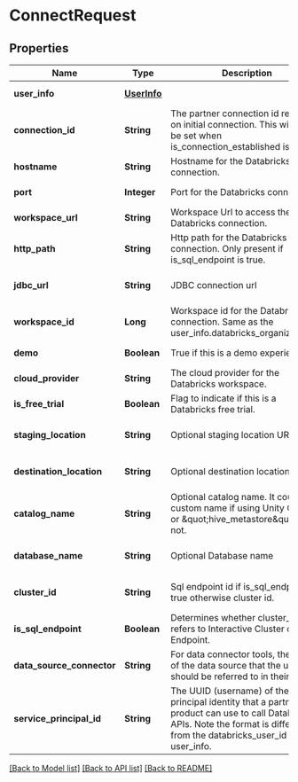 # ConnectRequest
## Properties

| Name | Type | Description | Notes |
|------------ | ------------- | ------------- | -------------|
| **user\_info** | [**UserInfo**](UserInfo.md) |  | [default to null] |
| **connection\_id** | **String** | The partner connection id returned on initial connection. This will only be set when is_connection_established is true | [optional] [default to null] |
| **hostname** | **String** | Hostname for the Databricks connection. | [default to null] |
| **port** | **Integer** | Port for the Databricks connection. | [default to null] |
| **workspace\_url** | **String** | Workspace Url to access the Databricks connection. | [default to null] |
| **http\_path** | **String** | Http path for the Databricks connection. Only present if is_sql_endpoint is true. | [optional] [default to null] |
| **jdbc\_url** | **String** | JDBC connection url | [optional] [default to null] |
| **workspace\_id** | **Long** | Workspace id for the Databricks connection. Same as the user_info.databricks_organization_id | [default to null] |
| **demo** | **Boolean** | True if this is a demo experience. | [default to null] |
| **cloud\_provider** | **String** | The cloud provider for the Databricks workspace. | [default to null] |
| **is\_free\_trial** | **Boolean** | Flag to indicate if this is a Databricks free trial. | [default to null] |
| **staging\_location** | **String** | Optional staging location URI | [optional] [default to null] |
| **destination\_location** | **String** | Optional destination location URI | [optional] [default to null] |
| **catalog\_name** | **String** | Optional catalog name. It could be a custom name if using Unity Catalog, or \&quot;hive_metastore\&quot; if not. | [optional] [default to null] |
| **database\_name** | **String** | Optional Database name | [optional] [default to null] |
| **cluster\_id** | **String** | Sql endpoint id if is_sql_endpoint is true otherwise cluster id. | [optional] [default to null] |
| **is\_sql\_endpoint** | **Boolean** | Determines whether cluster_id refers to Interactive Cluster or Sql Endpoint. | [optional] [default to null] |
| **data\_source\_connector** | **String** | For data connector tools, the name of the data source that the user should be referred to in their tool | [optional] [default to null] |
| **service\_principal\_id** | **String** | The UUID (username) of the service principal identity that a partner product can use to call Databricks APIs. Note the format is different from the databricks_user_id field in user_info. | [optional] [default to null] |

[[Back to Model list]](../README.md#documentation-for-models) [[Back to API list]](../README.md#documentation-for-api-endpoints) [[Back to README]](../README.md)

